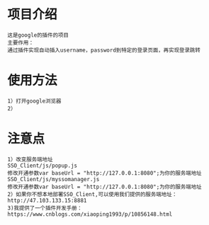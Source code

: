 # 项目介绍
	这是google的插件的项目
	主要作用：
	通过插件实现自动插入username，password到特定的登录页面，再实现登录跳转
# 使用方法
	1）打开google浏览器
	2）
# 注意点
	1）改变服务端地址
	SSO_Client/js/popup.js
	修改开通参数var baseUrl = "http://127.0.0.1:8080";为你的服务端地址
	SSO_Client/js/myssomanager.js
	修改开通参数var baseUrl = "http://127.0.0.1:8080";为你的服务端地址
	2）如果你不想本地部署SSO_Client,可以使用我们提供的服务端地址：http://47.103.133.15:8881
	3)我提供了一个插件开发手册：https://www.cnblogs.com/xiaoping1993/p/10856148.html
